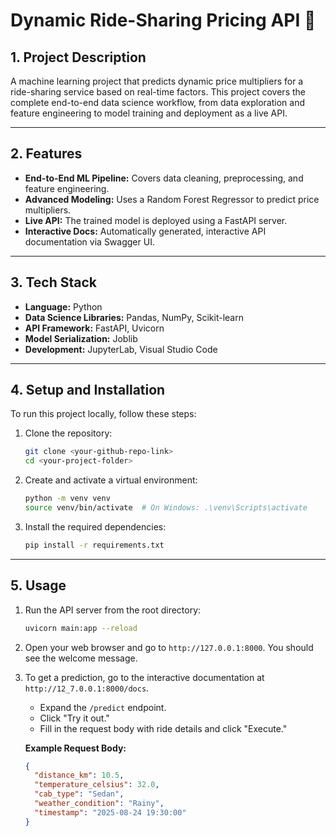 # Dynamic Ride-Sharing Pricing API 🚕

## 1. Project Description

A machine learning project that predicts dynamic price multipliers for a ride-sharing service based on real-time factors. This project covers the complete end-to-end data science workflow, from data exploration and feature engineering to model training and deployment as a live API.

---

## 2. Features

* **End-to-End ML Pipeline:** Covers data cleaning, preprocessing, and feature engineering.
* **Advanced Modeling:** Uses a Random Forest Regressor to predict price multipliers.
* **Live API:** The trained model is deployed using a FastAPI server.
* **Interactive Docs:** Automatically generated, interactive API documentation via Swagger UI.

---

## 3. Tech Stack

* **Language:** Python
* **Data Science Libraries:** Pandas, NumPy, Scikit-learn
* **API Framework:** FastAPI, Uvicorn
* **Model Serialization:** Joblib
* **Development:** JupyterLab, Visual Studio Code

---

## 4. Setup and Installation

To run this project locally, follow these steps:

1.  Clone the repository:
    ```bash
    git clone <your-github-repo-link>
    cd <your-project-folder>
    ```
2.  Create and activate a virtual environment:
    ```bash
    python -m venv venv
    source venv/bin/activate  # On Windows: .\venv\Scripts\activate
    ```
3.  Install the required dependencies:
    ```bash
    pip install -r requirements.txt
    ```

---

## 5. Usage

1.  Run the API server from the root directory:
    ```bash
    uvicorn main:app --reload
    ```
2.  Open your web browser and go to `http://127.0.0.1:8000`. You should see the welcome message.

3.  To get a prediction, go to the interactive documentation at `http://12_7.0.0.1:8000/docs`.
    * Expand the `/predict` endpoint.
    * Click "Try it out."
    * Fill in the request body with ride details and click "Execute."

    **Example Request Body:**
    ```json
    {
      "distance_km": 10.5,
      "temperature_celsius": 32.0,
      "cab_type": "Sedan",
      "weather_condition": "Rainy",
      "timestamp": "2025-08-24 19:30:00"
    }
    ```